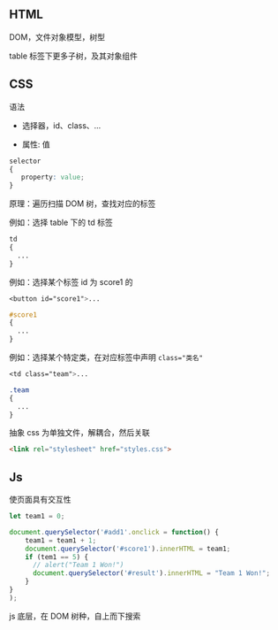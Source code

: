 ## HTML

DOM，文件对象模型，树型

table 标签下更多子树，及其对象组件



## CSS

语法

- 选择器，id、class、...

- 属性: 值

```css
selector
{
   property: value;
}
```



原理：遍历扫描 DOM 树，查找对应的标签



例如：选择 table 下的 td 标签

```css
td
{
  ...
}
```



例如：选择某个标签 id 为 score1 的

```css
<button id="score1">...

#score1
{
  ...
}
```



例如：选择某个特定类，在对应标签中声明 `class="类名"`

```css
<td class="team">...

.team
{
  ...
}
```



抽象 css 为单独文件，解耦合，然后关联

```html
<link rel="stylesheet" href="styles.css">
```



## Js

使页面具有交互性

```js
let team1 = 0;

document.querySelector('#add1'.onclick = function() {
    team1 = team1 + 1;
    document.querySelector('#score1').innerHTML = team1;
  	if (tem1 == 5) {
      // alert("Team 1 Won!")
      document.querySelector('#result').innerHTML = "Team 1 Won!";
    }
}
);
```

js 底层，在 DOM 树种，自上而下搜索
